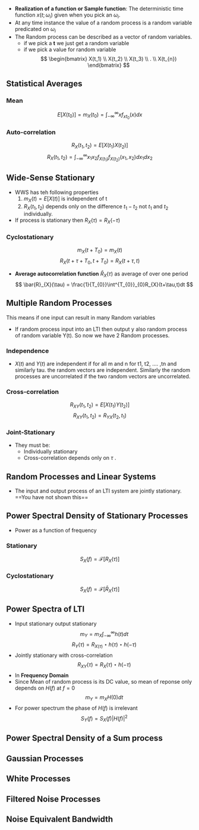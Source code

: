 - **Realization of a function or Sample function**: The deterministic time function $x(t;\omega_{i})$ given when you pick an $\omega_{i}$. 
- At any time instance the value of a random process is a random variable predicated on $\omega_{i}$ 
- The Random process can be described as a vector of random variables. 
	- if we pick a **t** we just get a random variable 
	- if we pick a value for random variable 
$$
\begin{bmatrix}
X(t_1) \\ X(t_2) \\ X(t_3) \\ . \\ X(t_{n})
\end{bmatrix}
$$

## Statistical Averages
### Mean
$$
E[X(t_{0})]=m_{X}(t_{0})=\int^{\infty}_{-\infty}xf_{xt_0}(x)dx
$$
### Auto-correlation
$$
R_{X}(t_{1},t_{2}) = E[X(t_1)X(t_2)]
$$
$$
R_{X}(t_{1},t_{2}) = \int^{\infty}_{-\infty}x_{1}x_{2}f_{X(t_1)}f_{X(t_2)}(x_1,x_2)dx_{1}dx_{2}
$$
## Wide-Sense Stationary
- WWS has teh following properties
	1. $m_{X}(t)=E[X(t)]$ is independent of t
	2. $R_{X}(t_{1}, t_{2})$ depends only on the difference $t_1 - t_2$ not $t_1$ and $t_2$ individually.
- If process is stationary then $R_X (\tau) = R_X (-\tau)$ 
### Cyclostationary
$$
m_{X}(t+T_{0})=m_{X}(t)
$$
$$
R_{X}(t+\tau+T_{0}, t+T_{0}) = R_{X}(t+\tau,t)
$$
- **Average autocorrelation function** $\bar{R}_{X}(\tau)$ as average of over one period
$$
\bar{R}_{X}(\tau) = \frac{1}{T_{0}}\int^{T_{0}}_{0}R_{X}(t+\tau,t)dt
$$
## Multiple Random Processes
This means if one input can result in many Random variables
- If random process input into an LTI then output y also random process of random variable Y(t). So now we have 2 Random processes.
### Independence
- $X (t)$ and $Y(t)$ are independent if for all m and n for t1, t2, .... ,tn and similarly tau. the random vectors are independent. Similarly the random processes are uncorrelated if the two random vectors are uncorrelated.
### Cross-correlation
$$
R_{XY}(t_1,t_2)=E[X(t_1)Y(t_2)]
$$
$$
R_{XY}(t_1,t_2)=R_{YX}(t_2,t_1)
$$
### Joint-Stationary
- They must be:
	- Individually stationary 
	- Cross-correlation depends only on $\tau$ .
## Random Processes and Linear Systems
- The input and output process of an LTI system are jointly stationary.
==You have not shown this==
## Power Spectral Density of Stationary Processes
- Power as a function of frequency
### Stationary
$$
S_{X}(f) = \mathcal{F}[R_{X}(\tau)]
$$
### Cyclostationary
$$
S_{X}(f) = \mathcal{F}[\bar{R}_{X}(\tau)]
$$
## Power Spectra of LTI
- Input stationary output stationary
$$
m_{Y}= m_{X} \int^{\infty}_{-\infty}h(t)dt
$$
$$
R_{Y}(\tau) = R_{X(\tau)}\star h(\tau)\star h(-\tau)
$$
- Jointly stationary with cross-correlation
$$
R_{XY}(\tau)= R_{X}(\tau)\star h(-\tau)
$$
- In **Frequency Domain** 
- Since Mean of random process is its DC value, so mean of reponse only depends on $H (f)$ at $f=0$ 
$$
m_{Y}= m_{X} H(0)dt
$$
- For power spectrum the phase of $H (f)$ is irrelevant
$$
S_{Y}(f) = S_{X}(f)\lvert H(f) \rvert ^2
$$
## Power Spectral Density of a Sum process
## Gaussian Processes
## White Processes
## Filtered Noise Processes
## Noise Equivalent Bandwidth
